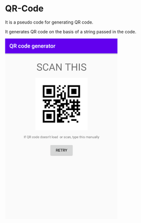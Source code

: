 # QR-Code

It is a pseudo code for generating QR code.

It generates QR code on the basis of a string passed in the code.

![](QR.png)
